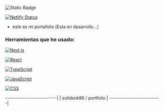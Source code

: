 ![Static Badge](https://img.shields.io/badge/solidSnk86-Portfolio-green)

[![Netlify Status](https://api.netlify.com/api/v1/badges/5d10895b-1156-44e7-902b-6eb317642eb5/deploy-status)](https://app.netlify.com/sites/solidsnk86/deploys)

- este es mi portafolio [Esta en dasarrollo...]

### Herramientas que he usado:

[![Next.js](https://img.shields.io/badge/Next.js-%23000000.svg?style=for-the-badge&logo=next.js&logoColor=white)](https://nextjs.org/)

[![React](https://img.shields.io/badge/React-%2320232a.svg?style=for-the-badge&logo=react&logoColor=%2361DAFB)](https://reactjs.org/)

[![TypeScript](https://img.shields.io/badge/TypeScript-%23007ACC.svg?style=for-the-badge&logo=typescript&logoColor=white)](https://www.typescriptlang.org/)

[![JavaScript](https://img.shields.io/badge/JavaScript-%23F7DF1E.svg?style=for-the-badge&logo=javascript&logoColor=black)](https://developer.mozilla.org/en-US/docs/Web/JavaScript)

[![CSS](https://img.shields.io/badge/CSS-%231572B6.svg?style=for-the-badge&logo=css3&logoColor=white)](https://developer.mozilla.org/en-US/docs/Web/CSS)

--------------------------|
| solidsnk86 / portfolio  |
--------------------------|

